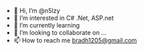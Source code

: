 - 👋 Hi, I’m @n5lzy
- 👀 I’m interested in C# .Net, ASP.net
- 🌱 I’m currently learning 
- 💞️ I’m looking to collaborate on ...
- 📫 How to reach me bradh1205@gmail.com

<!---
n5lzy/n5lzy is a ✨ special ✨ repository because its `README.md` (this file) appears on your GitHub profile.
You can click the Preview link to take a look at your changes.
--->
